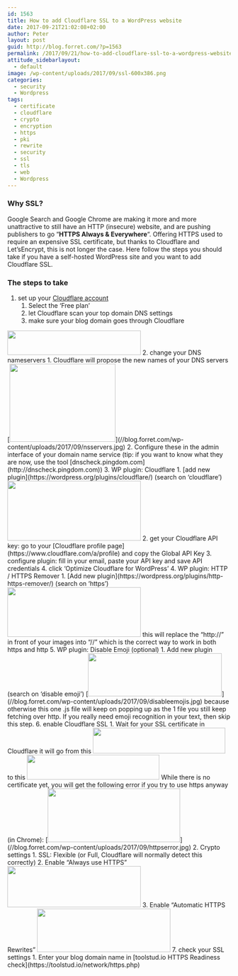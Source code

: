 ```yaml
---
id: 1563
title: How to add Cloudflare SSL to a WordPress website
date: 2017-09-21T21:02:08+02:00
author: Peter
layout: post
guid: http://blog.forret.com/?p=1563
permalink: /2017/09/21/how-to-add-cloudflare-ssl-to-a-wordpress-website/
attitude_sidebarlayout:
  - default
image: /wp-content/uploads/2017/09/ssl-600x386.png
categories:
  - security
  - Wordpress
tags:
  - certificate
  - cloudflare
  - crypto
  - encryption
  - https
  - pki
  - rewrite
  - security
  - ssl
  - tls
  - web
  - Wordpress
---
```

### Why SSL?

Google Search and Google Chrome are making it more and more unattractive to still have an HTTP (insecure) website, and are pushing publishers to go &#8220;**HTTPS Always & Everywhere**&#8220;. Offering HTTPS used to require an expensive SSL certificate, but thanks to Cloudflare and Let&#8217;sEncrypt, this is not longer the case. Here follow the steps you should take if you have a self-hosted WordPress site and you want to add Cloudflare SSL.

### The steps to take

  1. set up your [Cloudflare account](https://www.cloudflare.com) 
      1. Select the &#8216;Free plan&#8217;
      2. let Cloudflare scan your top domain DNS settings
      3. make sure your blog domain goes through Cloudflare  
<img loading="lazy" class="alignnone" src="http://www.clipular.com/c/6111939934814208.png?k=OHBajC1tFf1WN_5ixJTGmeSnS78" alt="" width="301" height="55" /> 
  2. change your DNS nameservers 
      1. Cloudflare will propose the new names of your DNS servers  
        [<img loading="lazy" class="alignnone size-full wp-image-1564" src="//blog.forret.com/wp-content/uploads/2017/09/nsservers.jpg" alt="" width="239" height="176" />](//blog.forret.com/wp-content/uploads/2017/09/nsservers.jpg)
      2. Configure these in the admin interface of your domain name service (tip: if you want to know what they are now, use the tool [dnscheck.pingdom.com](http://dnscheck.pingdom.com))
  3. WP plugin: Cloudflare 
      1. [add new plugin](https://wordpress.org/plugins/cloudflare/) (search on &#8216;cloudflare&#8217;)  
<img loading="lazy" class="alignnone " src="http://www.clipular.com/c/5031502391017472.png?k=VWKOfI0W-netJW6ZVZV3pQu-Wx4" width="301" height="135" /> 
      2. get your Cloudflare API key: go to your [Cloudflare profile page](https://www.cloudflare.com/a/profile) and copy the Global API Key
      3. configure plugin: fill in your email, paste your API key and save API credentials
      4. click &#8216;Optimize Cloudflare for WordPress&#8217;
  4. WP plugin: HTTP / HTTPS Remover 
      1. [Add new plugin](https://wordpress.org/plugins/http-https-remover/) (search on &#8216;https&#8217;)  
<img loading="lazy" class="alignnone " src="http://www.clipular.com/c/5784384656637952.png?k=hliN7lWZXxdfWUHd8keESATSx-o" width="301" height="112" />  
        this will replace the &#8220;http://&#8221; in front of your images into &#8220;//&#8221; which is the correct way to work in both https and http
  5. WP plugin: Disable Emoji (optional) 
      1. Add new plugin (search on &#8216;disable emoji&#8217;)  
        [<img loading="lazy" class="alignnone wp-image-1570" src="//blog.forret.com/wp-content/uploads/2017/09/disableemojis.jpg" alt="" width="302" height="97" srcset="https://blog.forret.com/wp-content/uploads/2017/09/disableemojis.jpg 513w, https://blog.forret.com/wp-content/uploads/2017/09/disableemojis-300x96.jpg 300w" sizes="(max-width: 302px) 100vw, 302px" />](//blog.forret.com/wp-content/uploads/2017/09/disableemojis.jpg)  
        because otherwise this one .js file will keep on popping up as the 1 file you still keep fetching over http. If you really need emoji recognition in your text, then skip this step.
  6. enable Cloudflare SSL 
      1. Wait for your SSL certificate in Cloudflare  
        it will go from this  
<img loading="lazy" class="alignnone " src="http://www.clipular.com/c/6478947977265152.png?k=c_FccrFeOyprrVSuSh5crWF0kDM" width="299" height="58" />  
        to this  
<img loading="lazy" class="alignnone " src="http://www.clipular.com/c/6555686694813696.png?k=u8_8VL_fWmsATWmk6gdpZMlldCM" width="299" height="56" />  
        While there is no certificate yet, you will get the following error if you try to use https anyway (in Chrome):  
        [<img loading="lazy" class="alignnone wp-image-1565" src="//blog.forret.com/wp-content/uploads/2017/09/httpserror.jpg" alt="" width="299" height="121" srcset="https://blog.forret.com/wp-content/uploads/2017/09/httpserror.jpg 603w, https://blog.forret.com/wp-content/uploads/2017/09/httpserror-300x121.jpg 300w" sizes="(max-width: 299px) 100vw, 299px" />](//blog.forret.com/wp-content/uploads/2017/09/httpserror.jpg)
      2. Crypto settings 
          1. SSL: Flexible (or Full, Cloudflare will normally detect this correctly)
          2. Enable &#8220;Always use HTTPS&#8221;  
<img loading="lazy" class="alignnone " src="http://www.clipular.com/c/6041586600509440.png?k=Z9U6GVn3VmheLz8-OI529fCndHQ" width="301" height="93" /> 
          3. Enable &#8220;Automatic HTTPS Rewrites&#8221;  
<img loading="lazy" class="alignnone " src="http://www.clipular.com/c/5022188997705728.png?k=SiH3bsUS2MWaR5CmVX8zD0XoyQc" width="301" height="98" /> 
  7. check your SSL settings 
      1. Enter your blog domain name in [toolstud.io HTTPS Readiness check](https://toolstud.io/network/https.php)

<span style="border-radius: 2px; text-indent: 20px; width: auto; padding: 0px 4px 0px 0px; text-align: center; font: bold 11px/20px 'Helvetica Neue',Helvetica,sans-serif; color: #ffffff; background: #bd081c no-repeat scroll 3px 50% / 14px 14px; position: absolute; opacity: 1; z-index: 8675309; display: none; cursor: pointer; top: 815px; left: 100px;">Bewaren</span>